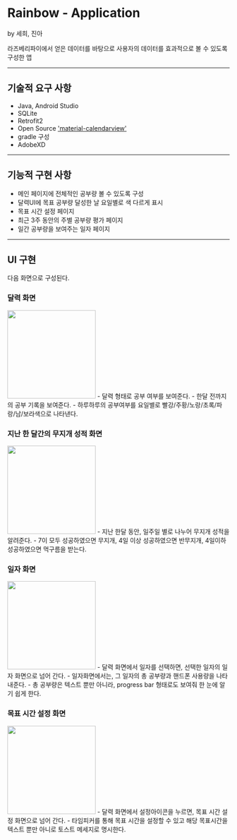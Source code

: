 # Rainbow - Application
by 세희, 진아

라즈베리파이에서 얻은 데이터를 바탕으로 사용자의 데이터를 효과적으로 볼 수 있도록 구성한 앱

---
## 기술적 요구 사항
- Java, Android Studio
- SQLite
- Retrofit2
- Open Source ['material-calendarview'](https://github.com/prolificinteractive/material-calendarview)
- gradle 구성
- AdobeXD

---
## 기능적 구현 사항
- 메인 페이지에 전체적인 공부량 볼 수 있도록 구성
- 달력UI에 목표 공부량 달성한 날 요일별로 색 다르게 표시
- 목표 시간 설정 페이지
- 최근 3주 동안의 주별 공부량 평가 페이지
- 일간 공부량을 보여주는 일자 페이지


---
## UI 구현
다음 화면으로 구성된다.  

### 달력 화면
<img width="200" src="https://user-images.githubusercontent.com/22738293/97805140-9af02180-1c97-11eb-808b-bfd120d9ca50.jpeg">
- 달력 형태로 공부 여부를 보여준다.  
- 한달 전까지의 공부 기록을 보여준다.  
- 하루하루의 공부여부를 요일별로 빨강/주황/노랑/초록/파랑/남/보라색으로 나타낸다.    

### 지난 한 달간의 무지개 성적 화면
<img width="200" src="https://user-images.githubusercontent.com/22738293/97805150-aa6f6a80-1c97-11eb-8c26-21e31a00dd97.jpeg">
- 지난 한달 동안, 일주일 별로 나누어 무지개 성적을 알려준다.  
- 7이 모두 성공하였으면 무지개, 4일 이상 성공하였으면 반무지개, 4일이하 성공하였으면 먹구름을 받는다.  

### 일자 화면
<img width="200" src="https://user-images.githubusercontent.com/22738293/97805146-a3485c80-1c97-11eb-9d20-1c2c1a7aff27.jpeg">
- 달력 화면에서 일자를 선택하면, 선택한 일자의 일자 화면으로 넘어 간다.  
- 일자화면에서는, 그 일자의 총 공부량과 핸드폰 사용량을 나타내준다.  
- 총 공부량은 텍스트 뿐만 아니라, progress bar 형태로도 보여줘 한 눈에 알기 쉽게 한다.  

### 목표 시간 설정 화면
<img width="200" src="https://user-images.githubusercontent.com/22738293/97805148-a6dbe380-1c97-11eb-90eb-89e29e481752.jpeg">
- 달력 화면에서 설정아이콘을 누르면, 목표 시간 설정 화면으로 넘어 간다.  
- 타임피커를 통해 목표 시간을 설정할 수 있고 해당 목표시간을 텍스트 뿐만 아니로 토스트 메세지로 명시한다.  
